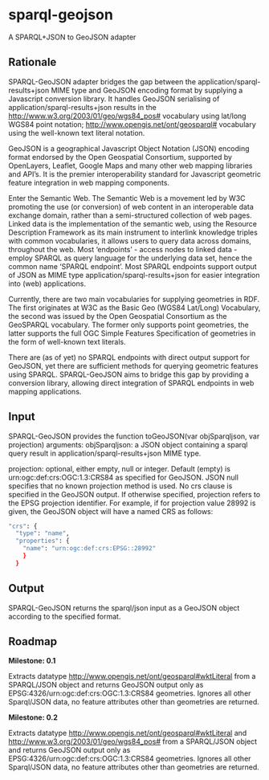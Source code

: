 sparql-geojson
==============

A SPARQL+JSON to GeoJSON adapter

Rationale
---------
SPARQL-GeoJSON adapter bridges the gap between the application/sparql-results+json MIME type and GeoJSON encoding format by supplying a Javascript conversion library. It handles GeoJSON serialising of application/sparql-results+json results in the
<http://www.w3.org/2003/01/geo/wgs84_pos#> vocabulary using lat/long WGS84 point notation;
<http://www.opengis.net/ont/geosparql#> vocabulary using the well-known text literal notation. 

GeoJSON is a geographical Javascript Object Notation (JSON) encoding format endorsed by the Open Geospatial Consortium, supported by OpenLayers, Leaflet, Google Maps and many other web mapping libraries and API’s. It is the premier interoperability standard for Javascript geometric feature integration in web mapping components.  

Enter the Semantic Web. The Semantic Web is a movement led by W3C promoting the use (or conversion) of web content in an interoperable data exchange domain, rather than a semi-structured collection of web pages. Linked data is the implementation of the semantic web, using the Resource Description Framework as its main instrument to interlink knowledge triples with common vocabularies, it allows users to query data across domains, throughout the web. Most ‘endpoints’ - access nodes to linked data - employ SPARQL as query language for the underlying data set, hence the common name ‘SPARQL endpoint’. Most SPARQL endpoints support output of JSON as MIME type application/sparql-results+json for easier integration into (web) applications. 

Currently, there are two main vocabularies for supplying geometries in RDF. The first originates at W3C as the Basic Geo (WGS84 Lat/Long) Vocabulary, the second was issued by the Open Geospatial Consortium as the GeoSPARQL vocabulary. The former only supports point geometries, the latter supports the full OGC Simple Features Specification of geometries in the form of well-known text literals. 

There are (as of yet) no SPARQL endpoints with direct output support for GeoJSON, yet there are sufficient methods for querying geometric features using SPARQL. SPARQL-GeoJSON aims to bridge this gap by providing a conversion library, allowing direct integration of SPARQL endpoints in web mapping applications.

Input
-----
SPARQL-GeoJSON provides the function toGeoJSON(var objSparqljson, var projection) 
arguments: 
objSparqljson: a JSON object containing a sparql query result in application/sparql-results+json MIME type. 

projection: optional, either empty, null or integer. 
Default (empty) is urn:ogc:def:crs:OGC:1.3:CRS84 as specified for GeoJSON. 
JSON null specifies that no known projection method is used. No crs clause is specified in the GeoJSON output.
If otherwise specified, projection refers to the EPSG projection identifier. For example, if for projection value 28992 is given, the GeoJSON object will have a named CRS as follows:
```sh
"crs": {
  "type": "name",
  "properties": {
    "name": "urn:ogc:def:crs:EPSG::28992"
    }
  }
```
Output
------
SPARQL-GeoJSON returns the sparql/json input as a GeoJSON object according to the specified format.

Roadmap
-------
**Milestone: 0.1**

Extracts datatype <http://www.opengis.net/ont/geosparql#wktLiteral> from a SPARQL/JSON object and returns GeoJSON output only as EPSG:4326/urn:ogc:def:crs:OGC:1.3:CRS84 geometries. Ignores all other Sparql/JSON data, no feature attributes other than geometries are returned. 

**Milestone: 0.2**

Extracts datatype <http://www.opengis.net/ont/geosparql#wktLiteral> and <http://www.w3.org/2003/01/geo/wgs84_pos#> from a SPARQL/JSON object and returns GeoJSON output only as EPSG:4326/urn:ogc:def:crs:OGC:1.3:CRS84 geometries. Ignores all other Sparql/JSON data, no feature attributes other than geometries are returned. 

